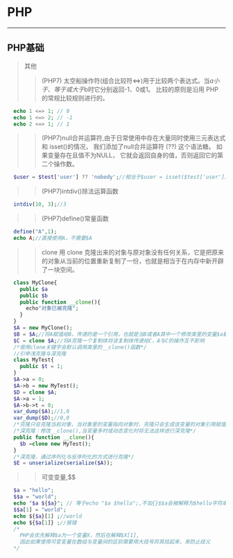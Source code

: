 # PHP
---
## PHP基础
> 其他
>>(PHP7) 太空船操作符(组合比较符<=>)用于比较两个表达式。当$a小于、等于或大于$b时它分别返回-1、0或1。 比较的原则是沿用 PHP 的常规比较规则进行的。
```PHP
  echo 1 <=> 1; // 0
  echo 1 <=> 2; // -1
  echo 2 <=> 1; // 1
```
>>(PHP7)null合并运算符,由于日常使用中存在大量同时使用三元表达式和 isset()的情况， 我们添加了null合并运算符 (??) 这个语法糖。
如果变量存在且值不为NULL， 它就会返回自身的值，否则返回它的第二个操作数。
```PHP
  $user = $test['user'] ?? 'nobody';//相当于$user = isset($test['user']) ? $test['user'] : 'nobody';
```
>>(PHP7)intdiv()除法运算函数
```PHP
  intdiv(10, 3);//3
```
>>(PHP7)define()常量函数
```PHP
  define("A",1);
  echo A;//直接使用A，不需要$A
```
>>clone 用 clone 克隆出来的对象与原对象没有任何关系，它是把原来的对象从当前的位置重新复制了一份，也就是相当于在内存中新开辟了一块空间。
```PHP
  class MyClone{
    public $a
    public $b
    public function __clone(){
      echo"对象已被克隆";
    }
  }
  $A = new MyClone();
  $B = $A;//将A赋值给B，传递的是一个引用，也就是当B或者A其中一个修改类里的变量$a都会互相影响。
  $C = clone $A;//将A克隆一个复制体将该复制体传递给C，A与C的操作互不影响
  /*使用clone关键字会默认调用类里的__clone()函数*/
  //引申浅克隆与深克隆
  class MyTest{
    public $t = 1;
  }
  $A->a = 0;
  $A->b = new MyTest();
  $D = clone $A;
  $A->a = 1;
  $A->b->t = 0;
  var_dump($A);//1,0
  var_dump($D);//0,0
  /*克隆只会克隆当前对象，当对象里的变量指向对象时，克隆只会生成该变量的对象引用赋值给克隆体*/
  /*深克隆：修改__clone(),当变量多时或动态变化时将无法这样进行深克隆*/
  public function __clone(){
    $b =clone new MyTest();
  }
  /*深克隆，通过序列化与反序列化的方式进行克隆*/
  $E = unserialize(serialize($A));
```
>>可变变量,$$
```PHP
  $a = "hello";
  $$a = "world";
  echo "$a ${$a}"; // 等于echo "$a $hello";,不加{}$$a会被解释为$hello字符串输出
  $$a[1] = "world";
  echo ${$a}[1] ;//world
  echo ${$a[1]} ;//报错
  /*
    PHP会优先解释$a为一个变量X，然后在解释$X[1],
    因此如果使用可变变量在数组与变量间的区别需要用大括号将其括起来，来防止歧义
  */
```
